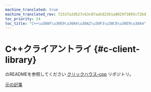 ```yaml
---
machine_translated: true
machine_translated_rev: 72537a2d527c63c07aa5d2361a8829f3895cf2bd
toc_priority: 24
toc_title: "C++\u30AF\u30E9\u30A4\u30A2\u30F3\u30C8\u30E9\u30A4"
---
```


# C++クライアントライ {#c-client-library}

のREADMEを参照してください [クリックハウス-cpp](https://github.com/ClickHouse/clickhouse-cpp) リポジトリ。

[元の記事](https://clickhouse.tech/docs/en/interfaces/cpp/) <!--hide-->
